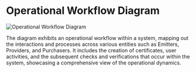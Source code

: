 # Operational Workflow Diagram

![Operational Workflow Diagram](Picture7.png)

The diagram exhibits an operational workflow within a system, mapping out the interactions and processes across various entities such as Emitters, Providers, and Purchasers. It includes the creation of certificates, user activities, and the subsequent checks and verifications that occur within the system, showcasing a comprehensive view of the operational dynamics.
